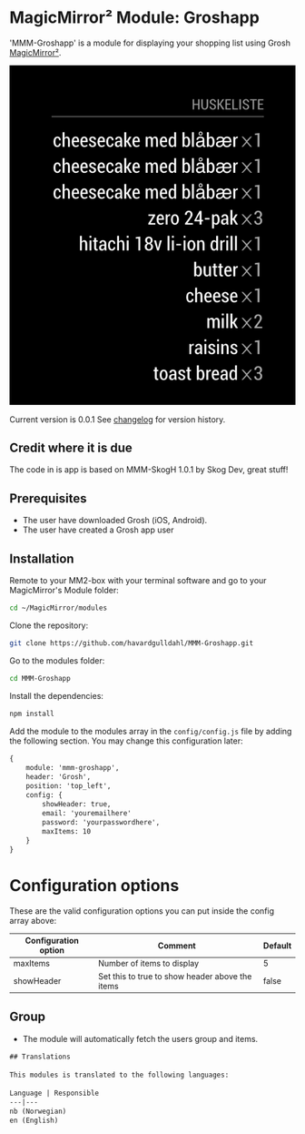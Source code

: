 # MagicMirror² Module: Groshapp
'MMM-Groshapp' is a module for displaying your shopping list using Grosh [MagicMirror²](https://magicmirror.builders/). 

![Simple](images/image.png)

Current version is 0.0.1 
See [changelog](CHANGELOG.md "Version history") for version history.

## Credit where it is due
The code in is app is based on MMM-SkogH 1.0.1 by Skog Dev, great stuff!

## Prerequisites
- The user have downloaded Grosh (iOS, Android).
- The user have created a Grosh app user

## Installation

Remote to your MM2-box with your terminal software and go to your MagicMirror's Module folder:
````bash
cd ~/MagicMirror/modules
````

Clone the repository:
````bash
git clone https://github.com/havardgulldahl/MMM-Groshapp.git
````

Go to the modules folder:
````bash
cd MMM-Groshapp
````

Install the dependencies:
````bash
npm install
````

Add the module to the modules array in the `config/config.js` file by adding the following section. You may change this configuration later:
```
{
	module: 'mmm-groshapp',
	header: 'Grosh',
	position: 'top_left',
	config: {
		showHeader: true,
		email: 'youremailhere'
		password: 'yourpasswordhere',
		maxItems: 10
	}
}
```

# Configuration options

These are the valid configuration options you can put inside the config array above:

Configuration option | Comment | Default 
---|---|---
maxItems | Number of items to display | 5 
showHeader | Set this to true to show header above the items | false

## Group
- The module will automatically fetch the users group and items.

``` 
## Translations

This modules is translated to the following languages:

Language | Responsible
---|---
nb (Norwegian) 
en (English)


